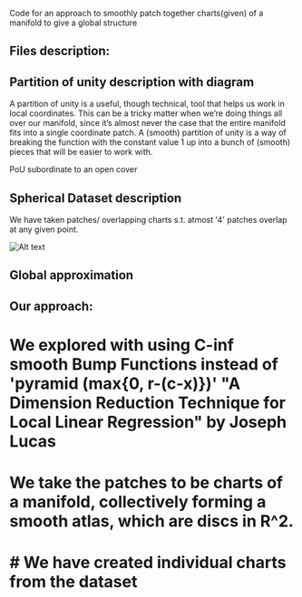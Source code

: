 Code for an approach to smoothly patch together charts(given) of a manifold to give a global structure

## Files description:

## Partition of unity description with diagram

A partition of unity is a useful, though technical, tool that helps us work in local coordinates. This can be a tricky matter when we’re doing things all over our manifold, since it’s almost never the case that the entire manifold fits into a single coordinate patch. A (smooth) partition of unity is a way of breaking the function with the constant value 1 up into a bunch of (smooth) pieces that will be easier to work with.

PoU subordinate to an open cover

## Spherical Dataset description

We have taken patches/ overlapping charts s.t. atmost '4' patches overlap at any given point.

![Alt text](/home/shadab/python/PoU-Manifold/src/spherical_dataset.png?raw=true)

## Global approximation

## Our approach:

# We explored with using C-inf smooth Bump Functions instead of 'pyramid (max{0, r-(c-x)})' "A Dimension Reduction Technique for Local Linear Regression" by Joseph Lucas

# We take the patches to be charts of a manifold, collectively forming a smooth atlas, which are discs in R^2.

# # We have created individual charts from the dataset
